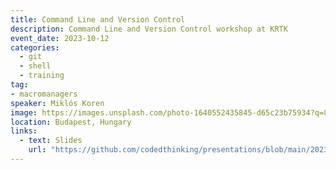 ```yaml
---
title: Command Line and Version Control
description: Command Line and Version Control workshop at KRTK
event_date: 2023-10-12
categories: 
  - git
  - shell
  - training
tag:
- macromanagers
speaker: Miklós Koren
image: https://images.unsplash.com/photo-1640552435845-d65c23b75934?q=80&w=2670&auto=format&fit=crop&ixlib=rb-4.0.3&ixid=M3wxMjA3fDB8MHxwaG90by1wYWdlfHx8fGVufDB8fHx8fA%3D%3D
location: Budapest, Hungary
links:
  - text: Slides
    url: "https://github.com/codedthinking/presentations/blob/main/2023-10-12-krtk/README.pdf"
---
```

